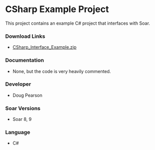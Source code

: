 # CSharp Example Project #
This project contains an example C# project that interfaces with Soar.

### Download Links ###
  * [CSharp\_Interface\_Example.zip](http://web.eecs.umich.edu/~soar/downloads/ExampleDomainDevelopmentCode/CSharp_Interface_Example.zip)

### Documentation ###
  * None, but the code is very heavily commented.

### Developer ###
  * Doug Pearson

### Soar Versions ###
  * Soar 8, 9

### Language ###
  * C#





